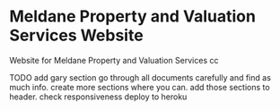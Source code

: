 # Meldane Property and Valuation Services Website
Website for Meldane Property and Valuation Services cc


TODO
add gary section
go through all documents carefully and find as much info. create more sections where you can. add those sections to header.
check responsiveness
deploy to heroku
